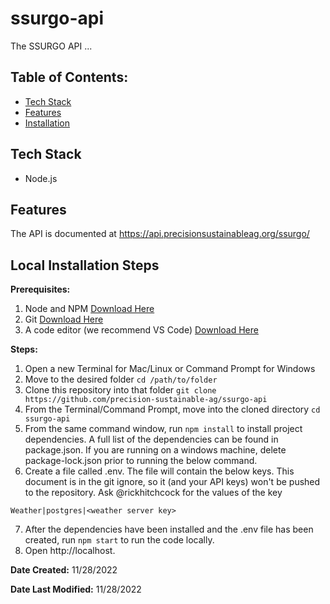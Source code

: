 # ssurgo-api

The SSURGO API ...

## Table of Contents:

- [Tech Stack](#tech-stack)
- [Features](#features)
- [Installation](#example2)

## Tech Stack

- Node.js

## Features

The API is documented at https://api.precisionsustainableag.org/ssurgo/

## Local Installation Steps

**Prerequisites:**
1. Node and NPM [Download Here](https://nodejs.org/en/download/)
2. Git [Download Here](https://git-scm.com/book/en/v2/Getting-Started-Installing-Git)
3. A code editor (we recommend VS Code) [Download Here](https://code.visualstudio.com/docs/setup/setup-overview)

**Steps:**
1. Open a new Terminal for Mac/Linux or Command Prompt for Windows
2. Move to the desired folder `cd /path/to/folder`
3. Clone this repository into that folder `git clone https://github.com/precision-sustainable-ag/ssurgo-api`
4. From the Terminal/Command Prompt, move into the cloned directory `cd ssurgo-api`
5. From the same command window, run `npm install` to install project dependencies. A full list of the dependencies can be found in package.json. If you are running on a windows machine, delete package-lock.json prior to running the below command. 
6. Create a file called .env. The file will contain the below keys. This document is in the git ignore, so it (and your API keys) won't be pushed to the repository. Ask @rickhitchcock for the values of the key
```
Weather|postgres|<weather server key>
```
7. After the dependencies have been installed and the .env file has been created, run `npm start` to run the code locally.
8. Open http://localhost.

**Date Created:** 11/28/2022

**Date Last Modified:** 11/28/2022
